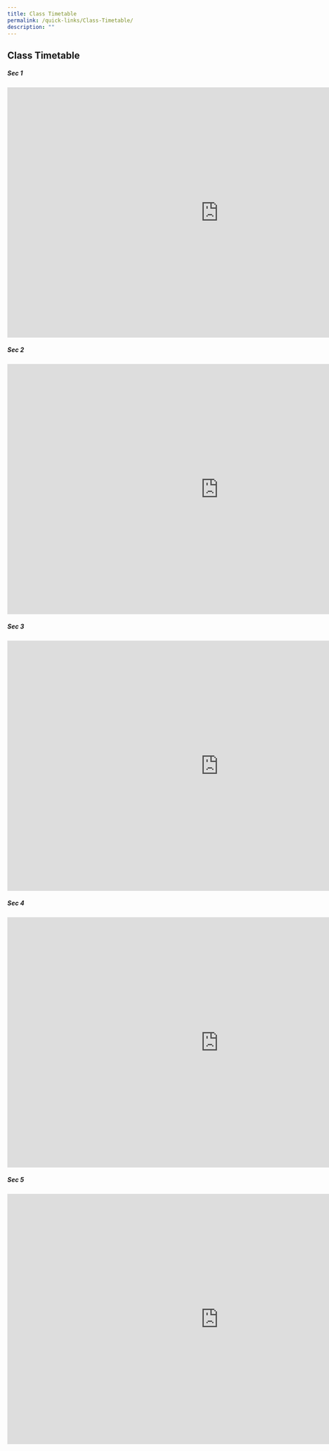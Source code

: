 ```yaml
---
title: Class Timetable
permalink: /quick-links/Class-Timetable/
description: ""
---
```

Class Timetable
---------------------

##### Sec 1

<iframe allowfullscreen="true" height="569" width="960" frameborder="0" src="https://docs.google.com/presentation/d/e/2PACX-1vSg6_OHQK-2vXEzom_dP8F4z8IqUEx-dF1FGjqjGlj-WyW5Ezwj8fXeH-7Uqa5YQl-Ew3uAT1kgFHiT/embed?start=false&amp;loop=false&amp;delayms=60000"></iframe>

##### Sec 2

<iframe allowfullscreen="true" height="569" width="960" frameborder="0" src="https://docs.google.com/presentation/d/e/2PACX-1vScrv_giP-T4baPvGiw6wvva9kQlz5C055nsj37FCve7HrMkKAK5iFZY7tKnzADwYfGAuRxESRZ12L7/embed?start=false&amp;loop=false&amp;delayms=60000"></iframe>

##### Sec 3

<iframe allowfullscreen="true" height="569" width="960" frameborder="0" src="https://docs.google.com/presentation/d/e/2PACX-1vSgkNbn70840zhr5RryZgxUaGoj1BJx6MKg2iSntaWaJ3YmBpZe1IKqoh_BUIgRTRV-8C7kS8XOvyBu/embed?start=false&amp;loop=false&amp;delayms=60000"></iframe>

##### Sec 4

<iframe allowfullscreen="true" height="569" width="960" frameborder="0" src="https://docs.google.com/presentation/d/e/2PACX-1vQ0Fq00p5l3pFi0EjX2b1MGLvxl91FPoy49aqcOCSTFZDlhHmJBJ18MJs3HjLH1imaidHGf5naTHPOU/embed?start=false&amp;loop=false&amp;delayms=60000"></iframe>

##### Sec 5

<iframe allowfullscreen="true" height="569" width="960" frameborder="0" src="https://docs.google.com/presentation/d/e/2PACX-1vTpndVOaPa6umojrCohViVG-iHCxElOfCsev9jiG1FRDn7RBaIbB9nk_hCEyXRq9EG3jxzUjurj507I/embed?start=false&amp;loop=false&amp;delayms=60000"></iframe>